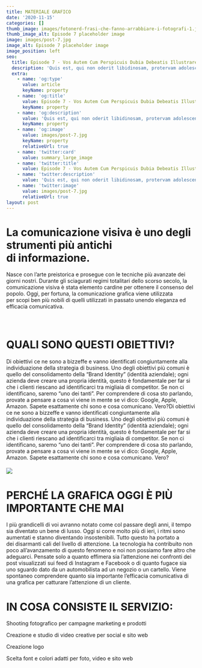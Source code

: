 ```yaml
---
title: MATERIALE GRAFICO
date: '2020-11-15'
categories: []
thumb_image: images/fotonerd-frasi-che-fanno-arrabbiare-i-fotografi-1.jpg
thumb_image_alt: Episode 7 placeholder image
image: images/post-7.jpg
image_alt: Episode 7 placeholder image
image_position: left
seo:
  title: Episode 7 - Vos Autem Cum Perspicuis Dubia Debeatis Illustrare
  description: 'Quis est, qui non oderit libidinosam, protervam adolescentiam'
  extra:
    - name: 'og:type'
      value: article
      keyName: property
    - name: 'og:title'
      value: Episode 7 - Vos Autem Cum Perspicuis Dubia Debeatis Illustrare
      keyName: property
    - name: 'og:description'
      value: 'Quis est, qui non oderit libidinosam, protervam adolescentiam'
      keyName: property
    - name: 'og:image'
      value: images/post-7.jpg
      keyName: property
      relativeUrl: true
    - name: 'twitter:card'
      value: summary_large_image
    - name: 'twitter:title'
      value: Episode 7 - Vos Autem Cum Perspicuis Dubia Debeatis Illustrare
    - name: 'twitter:description'
      value: 'Quis est, qui non oderit libidinosam, protervam adolescentiam'
    - name: 'twitter:image'
      value: images/post-7.jpg
      relativeUrl: true
layout: post
---
```

# **La comunicazione visiva è uno degli strumenti più antichi di informazione.**&#xA;&#xA;

Nasce con l’arte preistorica e prosegue con le tecniche più avanzate dei giorni nostri. Durante gli sciagurati regimi totalitari dello scorso secolo, la comunicazione visiva è stata elemento cardine per ottenere il consenso del popolo. Oggi, per fortuna, la comunicazione grafica viene utilizzata per scopi ben più nobili di quelli utilizzati in passato unendo eleganza ed efficacia comunicativa.



#####  

# **QUALI SONO QUESTI OBIETTIVI?**

Di obiettivi ce ne sono a bizzeffe e vanno identificati congiuntamente alla individuazione della strategia di business. Uno degli obiettivi più comuni è quello del consolidamento della “Brand Identity” (identità aziendale); ogni azienda deve creare una propria identità, questo è fondamentale per far si che i clienti riescano ad identificarci tra migliaia di competitor. Se non ci identificano, saremo “uno dei tanti”. Per comprendere di cosa sto parlando, provate a pensare a cosa vi viene in mente se vi dico: Google, Apple, Amazon. Sapete esattamente chi sono e cosa comunicano. Vero?Di obiettivi ce ne sono a bizzeffe e vanno identificati congiuntamente alla individuazione della strategia di business. Uno degli obiettivi più comuni è quello del consolidamento della “Brand Identity” (identità aziendale); ogni azienda deve creare una propria identità, questo è fondamentale per far si che i clienti riescano ad identificarci tra migliaia di competitor. Se non ci identificano, saremo “uno dei tanti”. Per comprendere di cosa sto parlando, provate a pensare a cosa vi viene in mente se vi dico: Google, Apple, Amazon. Sapete esattamente chi sono e cosa comunicano. Vero?

##### ![](https://preview--curious-oregano-a60dd.stackbit.dev/images/how-to-choose-a-brand-name-thats-perfectly-you-5-700x350.jpg)

# **PERCHÉ LA GRAFICA OGGI È PIÙ IMPORTANTE CHE MAI**

I più grandicelli di voi avranno notato come col passare degli anni, il tempo sia diventato un bene di lusso. Oggi si corre molto più di ieri, i ritmi sono aumentati e stanno diventando insostenibili. Tutto questo ha portato a dei disarmanti cali del livello di attenzione. La tecnologia ha contribuito non poco all’avanzamento di questo fenomeno e noi non possiamo fare altro che adeguarci. Pensate solo a quanto effimera sia l’attenzione nei confronti dei post visualizzati sui feed di Instagram e Facebook o di quanto fugace sia uno sguardo dato da un automobilista ad un negozio o un cartello. Viene spontaneo comprendere quanto sia importante l’efficacia comunicativa di una grafica per catturare l’attenzione di un cliente.

# **IN COSA CONSISTE IL SERVIZIO:**

Shooting fotografico per campagne marketing e prodotti

Creazione e studio di video creative per social e sito web

Creazione logo

Scelta font e colori adatti per foto, video e sito web
